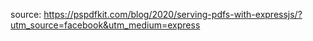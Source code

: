 source: https://pspdfkit.com/blog/2020/serving-pdfs-with-expressjs/?utm_source=facebook&utm_medium=express
